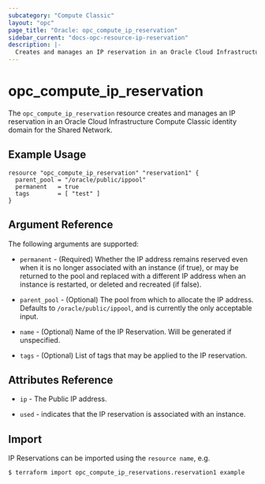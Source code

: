 ```yaml
---
subcategory: "Compute Classic"
layout: "opc"
page_title: "Oracle: opc_compute_ip_reservation"
sidebar_current: "docs-opc-resource-ip-reservation"
description: |-
  Creates and manages an IP reservation in an Oracle Cloud Infrastructure Compute Classic identity domain for the Shared Network.
---
```


# opc\_compute\_ip\_reservation

The ``opc_compute_ip_reservation`` resource creates and manages an IP reservation in an Oracle Cloud Infrastructure Compute Classic identity domain for the Shared Network.

## Example Usage

```hcl
resource "opc_compute_ip_reservation" "reservation1" {
  parent_pool = "/oracle/public/ippool"
  permanent   = true
  tags        = [ "test" ]
}
```

## Argument Reference

The following arguments are supported:

* `permanent` - (Required) Whether the IP address remains reserved even when it is no longer associated with an instance
(if true), or may be returned to the pool and replaced with a different IP address when an instance is restarted, or
deleted and recreated (if false).

* `parent_pool` - (Optional) The pool from which to allocate the IP address. Defaults to `/oracle/public/ippool`, and is currently the only acceptable input.

* `name` - (Optional) Name of the IP Reservation. Will be generated if unspecified.

* `tags` - (Optional) List of tags that may be applied to the IP reservation.

## Attributes Reference

* `ip` - The Public IP address.

* `used` - indicates that the IP reservation is associated with an instance.

## Import

IP Reservations can be imported using the `resource name`, e.g.

```shell
$ terraform import opc_compute_ip_reservations.reservation1 example
```
